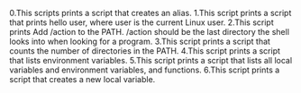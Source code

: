 0.This scripts prints a script that creates an alias.
1.This script prints a script that prints hello user, where user is the current Linux user.
2.This script prints Add /action to the PATH. /action should be the last directory the shell looks into when looking for a program.
3.This script prints a  script that counts the number of directories in the PATH.
4.This script prints  a script that lists environment variables.
5.This script prints a script that lists all local variables and environment variables, and functions.
6.This script prints a script that creates a new local variable.
